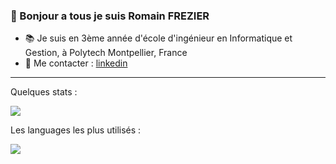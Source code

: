 ### 👋 Bonjour a tous je suis Romain FREZIER

- 📚 Je suis en 3ème année d'école d'ingénieur en Informatique et Gestion, à Polytech Montpellier, France
- 📧 Me contacter : [linkedin](https://www.linkedin.com/in/romain-frz/)
___
<p>Quelques stats : </p>
<p style="width: 80%;">
<img src="https://github-readme-stats.vercel.app/api?username=romainfrz&show_icons=true&theme=highcontrast&count_private=true&hide=issues">
</p>

<p>Les languages les plus utilisés : </p>
<p style="width: 80%;">
<img src="https://github-readme-stats.vercel.app/api/top-langs?username=romainfrz&langs_count=5&theme=highcontrast&layout=compact ">
</p> 